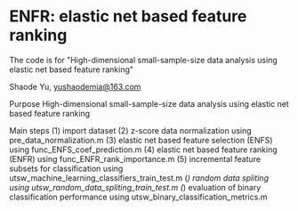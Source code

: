 # ENFR: elastic net based feature ranking

The code is for "High-dimensional small-sample-size data analysis using elastic net based feature ranking"

 Shaode Yu, yushaodemia@163.com

   Purpose
       High-dimensional small-sample-size data analysis
           using elastic net based feature ranking

   Main steps
       (1) import dataset
       (2) z-score data normalization
               using
                   pre_data_normalization.m
       (3) elastic net based feature selection (ENFS)
               using 
                   func_ENFS_coef_prediction.m
       (4) elastic net based feature ranking   (ENFR)
               using
                   func_ENFR_rank_importance.m
       (5) incremental feature subsets for classification
               using
                   utsw_machine_learning_classifiers_train_test.m
       (*) random data spliting
               using
                   utsw_random_data_spliting_train_test.m
       (*) evaluation of binary classification performance
               using
                   utsw_binary_classification_metrics.m


